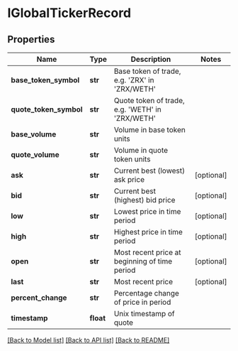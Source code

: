 # IGlobalTickerRecord

## Properties
Name | Type | Description | Notes
------------ | ------------- | ------------- | -------------
**base_token_symbol** | **str** | Base token of trade, e.g. &#39;ZRX&#39; in &#39;ZRX/WETH&#39; | 
**quote_token_symbol** | **str** | Quote token of trade, e.g. &#39;WETH&#39; in &#39;ZRX/WETH&#39; | 
**base_volume** | **str** | Volume in base token units | 
**quote_volume** | **str** | Volume in quote token units | 
**ask** | **str** | Current best (lowest) ask price | [optional] 
**bid** | **str** | Current best (highest) bid price | [optional] 
**low** | **str** | Lowest price in time period | [optional] 
**high** | **str** | Highest price in time period | [optional] 
**open** | **str** | Most recent price at beginning of time period | [optional] 
**last** | **str** | Most recent price | [optional] 
**percent_change** | **str** | Percentage change of price in period | 
**timestamp** | **float** | Unix timestamp of quote | 

[[Back to Model list]](../README.md#documentation-for-models) [[Back to API list]](../README.md#documentation-for-api-endpoints) [[Back to README]](../README.md)


